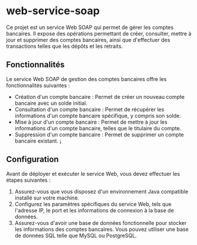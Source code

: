 # web-service-soap

Ce projet est un service Web SOAP qui permet de gérer les comptes bancaires. 
Il expose des opérations permettant de créer, consulter, mettre à jour et supprimer des comptes bancaires, 
ainsi que d'effectuer des transactions telles que les dépôts et les retraits.

## Fonctionnalités

Le service Web SOAP de gestion des comptes bancaires offre les fonctionnalités suivantes :

- Création d'un compte bancaire : Permet de créer un nouveau compte bancaire avec un solde initial.
- Consultation d'un compte bancaire : Permet de récupérer les informations d'un compte bancaire spécifique, y compris son solde.
- Mise à jour d'un compte bancaire : Permet de mettre à jour les informations d'un compte bancaire, telles que le titulaire du compte.
- Suppression d'un compte bancaire : Permet de supprimer un compte bancaire existant.
¡
## Configuration

Avant de déployer et exécuter le service Web, vous devez effectuer les étapes suivantes :

1. Assurez-vous que vous disposez d'un environnement Java compatible installé sur votre machine.
2. Configurez les paramètres spécifiques du service Web, tels que l'adresse IP, le port et les informations de connexion à la base de données.
3. Assurez-vous d'avoir une base de données fonctionnelle pour stocker les informations des comptes bancaires. Vous pouvez utiliser une base de données SQL telle que MySQL ou PostgreSQL.

